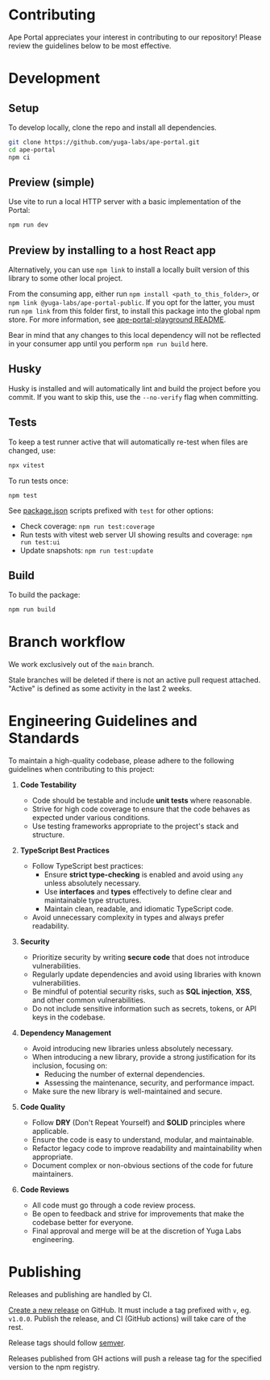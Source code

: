 # Contributing

Ape Portal appreciates your interest in contributing to our repository! Please review the guidelines below to be most effective.

# Development

## Setup

To develop locally, clone the repo and install all dependencies.

```bash
git clone https://github.com/yuga-labs/ape-portal.git
cd ape-portal
npm ci
```

## Preview (simple)

Use vite to run a local HTTP server with a basic implementation of the Portal:

```bash
npm run dev
```

## Preview by installing to a host React app

Alternatively, you can use `npm link` to install a locally built version of this library to some other local project.

From the consuming app, either run `npm install <path_to_this_folder>`, or `npm link @yuga-labs/ape-portal-public`. If you opt for the latter, you must run `npm link` from this folder first, to install this package into the global npm store. For more information, see [ape-portal-playground README](https://github.com/yuga-labs/ape-widget-playground/blob/94cf1feb36fbd782b0b462859f61da7f99f2f19c/README.md#local-development-ape-portal).

Bear in mind that any changes to this local dependency will not be reflected in your consumer app until you perform `npm run build` here.

## Husky

Husky is installed and will automatically lint and build the project before you commit. If you want to skip this, use the `--no-verify` flag when committing.

## Tests

To keep a test runner active that will automatically re-test when files are changed, use:

```bash
npx vitest
```

To run tests once:

```
npm test
```

See [package.json](./package.json) scripts prefixed with `test` for other options:

- Check coverage: `npm run test:coverage`
- Run tests with vitest web server UI showing results and coverage: `npm run test:ui`
- Update snapshots: `npm run test:update`

## Build

To build the package:

```bash
npm run build
```

# Branch workflow

We work exclusively out of the `main` branch.

Stale branches will be deleted if there is not an active pull request attached. "Active" is defined as some activity in the last 2 weeks.

# Engineering Guidelines and Standards

To maintain a high-quality codebase, please adhere to the following guidelines when contributing to this project:

1. **Code Testability**

   - Code should be testable and include **unit tests** where reasonable.
   - Strive for high code coverage to ensure that the code behaves as expected under various conditions.
   - Use testing frameworks appropriate to the project's stack and structure.

2. **TypeScript Best Practices**

   - Follow TypeScript best practices:
     - Ensure **strict type-checking** is enabled and avoid using `any` unless absolutely necessary.
     - Use **interfaces** and **types** effectively to define clear and maintainable type structures.
     - Maintain clean, readable, and idiomatic TypeScript code.
   - Avoid unnecessary complexity in types and always prefer readability.

3. **Security**

   - Prioritize security by writing **secure code** that does not introduce vulnerabilities.
   - Regularly update dependencies and avoid using libraries with known vulnerabilities.
   - Be mindful of potential security risks, such as **SQL injection**, **XSS**, and other common vulnerabilities.
   - Do not include sensitive information such as secrets, tokens, or API keys in the codebase.

4. **Dependency Management**

   - Avoid introducing new libraries unless absolutely necessary.
   - When introducing a new library, provide a strong justification for its inclusion, focusing on:
     - Reducing the number of external dependencies.
     - Assessing the maintenance, security, and performance impact.
   - Make sure the new library is well-maintained and secure.

5. **Code Quality**

   - Follow **DRY** (Don't Repeat Yourself) and **SOLID** principles where applicable.
   - Ensure the code is easy to understand, modular, and maintainable.
   - Refactor legacy code to improve readability and maintainability when appropriate.
   - Document complex or non-obvious sections of the code for future maintainers.

6. **Code Reviews**
   - All code must go through a code review process.
   - Be open to feedback and strive for improvements that make the codebase better for everyone.
   - Final approval and merge will be at the discretion of Yuga Labs engineering.

# Publishing

Releases and publishing are handled by CI.

[Create a new release](https://github.com/yuga-labs/ape-portal/releases/new) on GitHub. It must include a tag prefixed with `v`, eg. `v1.0.0`. Publish the release, and CI (GitHub actions) will take care of the rest.

Release tags should follow [semver](https://semver.org/).

Releases published from GH actions will push a release tag for the specified version to the npm registry.
